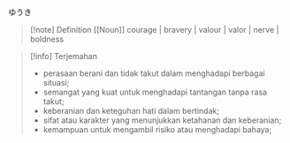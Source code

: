 ゆうき
>[!note] Definition
> [[Noun]]
> courage | bravery | valour | valor | nerve | boldness 

>[!info] Terjemahan
>- perasaan berani dan tidak takut dalam menghadapi berbagai situasi;
>- semangat yang kuat untuk menghadapi tantangan tanpa rasa takut;
>- keberanian dan keteguhan hati dalam bertindak;
>- sifat atau karakter yang menunjukkan ketahanan dan keberanian;
>- kemampuan untuk mengambil risiko atau menghadapi bahaya;